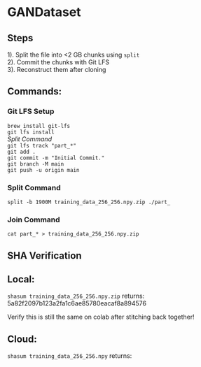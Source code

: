 # GANDataset

## Steps
1). Split the file into <2 GB chunks using `split`  
2). Commit the chunks with Git LFS  
3). Reconstruct them after cloning  

## Commands:
### Git LFS Setup
`brew install git-lfs`  
`git lfs install`  
_Split Command_  
`git lfs track "part_*"`  
`git add .`  
`git commit -m "Initial Commit."`  
`git branch -M main`  
`git push -u origin main`

### Split Command
`split -b 1900M training_data_256_256.npy.zip ./part_`  

### Join Command
`cat part_* > training_data_256_256.npy.zip`  

## SHA Verification
## Local:
`shasum training_data_256_256.npy.zip` returns:  
5a82f2097b123a2fa1c6ae85780eacaf8a894576

Verify this is still the same on colab after stitching back together!

## Cloud:
`shasum training_data_256_256.npy` returns:


